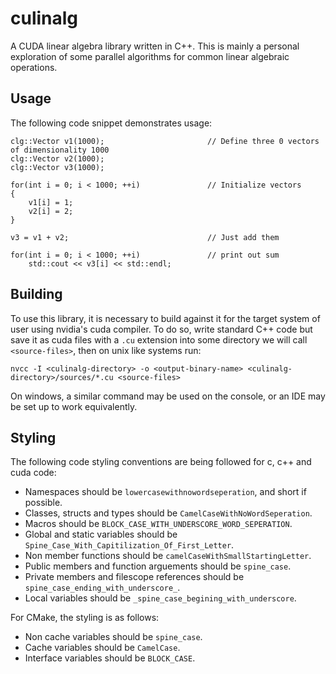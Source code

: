 # culinalg

A CUDA linear algebra library written in C++. This is mainly a personal exploration of some parallel
algorithms for common linear algebraic operations.

## Usage

The following code snippet demonstrates usage:

```
clg::Vector v1(1000);                       // Define three 0 vectors of dimensionality 1000
clg::Vector v2(1000);
clg::Vector v3(1000);

for(int i = 0; i < 1000; ++i)               // Initialize vectors
{
    v1[i] = 1;
    v2[i] = 2;
}

v3 = v1 + v2;                               // Just add them

for(int i = 0; i < 1000; ++i)               // print out sum
    std::cout << v3[i] << std::endl;
```


## Building

To use this library, it is necessary to build against it for the target system of user using nvidia's 
cuda compiler. To do so, write standard C++ code but save it as cuda files with a `.cu` extension
into some directory we will call `<source-files>`, then on unix like systems run:

```
nvcc -I <culinalg-directory> -o <output-binary-name> <culinalg-directory>/sources/*.cu <source-files>
```

On windows, a similar command may be used on the console, or an IDE may be set up to work
equivalently.

## Styling

The following code styling conventions are being followed for c, c++ and cuda code:

* Namespaces should be `lowercasewithnowordseperation`, and short if possible.
* Classes, structs and types should be `CamelCaseWithNoWordSeperation`.
* Macros should be `BLOCK_CASE_WITH_UNDERSCORE_WORD_SEPERATION`.
* Global and static variables should be `Spine_Case_With_Capitilization_Of_First_Letter`.
* Non member functions should be `camelCaseWithSmallStartingLetter`.
* Public members and function arguements should be `spine_case`.
* Private members and filescope references should be `spine_case_ending_with_underscore_`.
* Local variables should be `_spine_case_begining_with_underscore`.

For CMake, the styling is as follows:

* Non cache variables should be `spine_case`.
* Cache variables should be `CamelCase`.
* Interface variables should be `BLOCK_CASE`.
